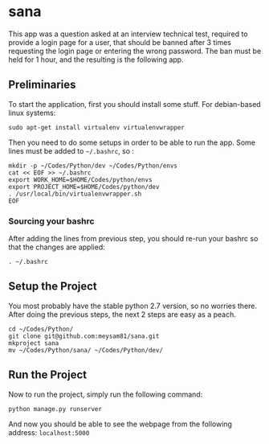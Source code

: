 # sana
This app was a question asked at an interview technical test, required to provide a login page for a user, that should be banned after 3 times requesting the login page or entering the wrong password. The ban must be held for 1 hour, and the resulting is the following app.


## Preliminaries
To start the application, first you should install some stuff.
For debian-based linux systems:
```
sudo apt-get install virtualenv virtualenvwrapper
```
Then you need to do some setups in order to be able to run the app.
Some lines must be added to `~/.bashrc`, so :
```
mkdir -p ~/Codes/Python/dev ~/Codes/Python/envs
cat << EOF >> ~/.bashrc
export WORK_HOME=$HOME/Codes/python/envs
export PROJECT_HOME=$HOME/Codes/python/dev
. /usr/local/bin/virtualenvwrapper.sh
EOF
```

### Sourcing your bashrc
After adding the lines from previous step, you should re-run your bashrc so that the changes are applied:
```
. ~/.bashrc
````

## Setup the Project
You most probably have the stable python 2.7 version, so no worries there.
After doing the previous steps, the next 2 steps are easy as a peach.
```
cd ~/Codes/Python/
git clone git@github.com:meysam81/sana.git
mkproject sana
mv ~/Codes/Python/sana/ ~/Codes/Python/dev/
```

## Run the Project
Now to run the project, simply run the following command:
```
python manage.py runserver
```

And now you should be able to see the webpage from the following address:
`localhost:5000`